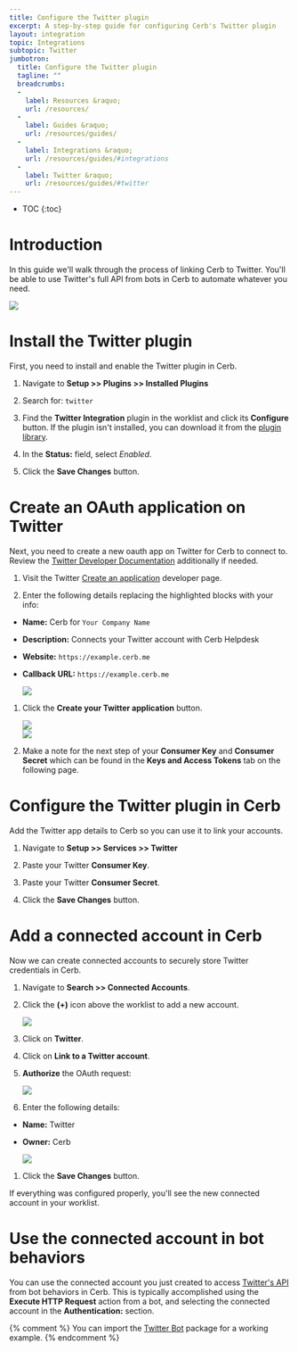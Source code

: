 ```yaml
---
title: Configure the Twitter plugin
excerpt: A step-by-step guide for configuring Cerb's Twitter plugin
layout: integration
topic: Integrations
subtopic: Twitter
jumbotron:
  title: Configure the Twitter plugin
  tagline: ""
  breadcrumbs:
  -
    label: Resources &raquo;
    url: /resources/
  -
    label: Guides &raquo;
    url: /resources/guides/
  -
    label: Integrations &raquo;
    url: /resources/guides/#integrations
  -
    label: Twitter &raquo;
    url: /resources/guides/#twitter
---
```


* TOC
{:toc}

# Introduction

In this guide we'll walk through the process of linking Cerb to Twitter. You'll be able to use Twitter's full API from bots in Cerb to automate whatever you need.

<div class="cerb-screenshot">
<img src="/assets/images/guides/twitter/plugin/cerb-and-twitter.png" class="screenshot">
</div>

# Install the Twitter plugin

First, you need to install and enable the Twitter plugin in Cerb.

1. Navigate to **Setup >> Plugins >> Installed Plugins**

1. Search for: `twitter`

1. Find the **Twitter Integration** plugin in the worklist and click its **Configure** button.  If the plugin isn't installed, you can download it from the [plugin library](/docs/plugins#library).

1. In the **Status:** field, select _Enabled_.

1. Click the **Save Changes** button.

# Create an OAuth application on Twitter

Next, you need to create a new oauth app on Twitter for Cerb to connect to. Review the [Twitter Developer Documentation](https://dev.twitter.com) additionally if needed.

1. Visit the Twitter [Create an application](https://apps.twitter.com/app/new) developer page.

1. Enter the following details replacing the highlighted blocks with your info:
- **Name:** Cerb for `Your Company Name`
- **Description:** Connects your Twitter account with Cerb Helpdesk
- **Website:** `https://example.cerb.me`
- **Callback URL:** `https://example.cerb.me`

	<div class="cerb-screenshot">
	<img src="/assets/images/guides/twitter/plugin/twitter-new-app.png" class="screenshot">
	</div>

1. Click the **Create your Twitter application** button.

	<div class="cerb-screenshot">
	<img src="/assets/images/guides/twitter/plugin/twitter-new-app2.png" class="screenshot">
	</div>

	<div class="cerb-screenshot">
	<img src="/assets/images/guides/twitter/plugin/twitter-new-app3.png" class="screenshot">
	</div>

1. Make a note for the next step of your **Consumer Key** and **Consumer Secret** which can be found in the **Keys and Access Tokens** tab on the following page.

# Configure the Twitter plugin in Cerb

Add the Twitter app details to Cerb so you can use it to link your accounts.

1. Navigate to **Setup >> Services >> Twitter**

1. Paste your Twitter **Consumer Key**.

1. Paste your Twitter **Consumer Secret**.

1. Click the **Save Changes** button.

# Add a connected account in Cerb

Now we can create connected accounts to securely store Twitter credentials in Cerb.

1. Navigate to **Search >> Connected Accounts**.

1. Click the **(+)** icon above the worklist to add a new account.
    <div class="cerb-screenshot">
    <img src="/assets/images/guides/common/new-connected-account.png" class="screenshot">
    </div>

1. Click on **Twitter**.

1. Click on **Link to a Twitter account**.

1. **Authorize** the OAuth request:

    <div class="cerb-screenshot">
    <img src="/assets/images/guides/twitter/plugin/oauth-approve.png" class="screenshot">
    </div>

1. Enter the following details:
- **Name:** Twitter
- **Owner:** Cerb

    <div class="cerb-screenshot">
    <img src="/assets/images/guides/twitter/plugin/connected-account.png" class="screenshot">
    </div>

1. Click the **Save Changes** button.

If everything was configured properly, you'll see the new connected account in your worklist.

# Use the connected account in bot behaviors

You can use the connected account you just created to access [Twitter's API](https://dev.twitter.com/docs) from bot behaviors in Cerb.  This is typically accomplished using the **Execute HTTP Request** action from a bot, and selecting the connected account in the **Authentication:** section.

{% comment %}
You can import the [Twitter Bot](/packages/twitter-bot/) package for a working example.
{% endcomment %}
